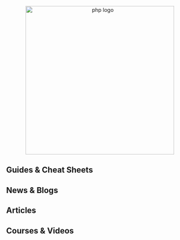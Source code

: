 <p align="center">
  <img width="400" src="https://laracasts.com/images/series/squares/the-php-practitioner.jpg"  alt="php logo">
</p>

## Guides & Cheat Sheets

## News & Blogs

## Articles

## Courses & Videos
